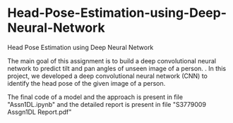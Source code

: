 # Head-Pose-Estimation-using-Deep-Neural-Network
Head Pose Estimation using Deep Neural Network

The main goal of this assignment is to build a deep convolutional neural network to predict tilt and pan angles of
unseen image of a person. . In this project, we developed a deep convolutional neural network (CNN) to identify the head pose of the given image of a person.

The final code of a model and the approach is present in file "Assn1DL.ipynb" and the detailed report is present in file "S3779009 Assgn1DL Report.pdf"
